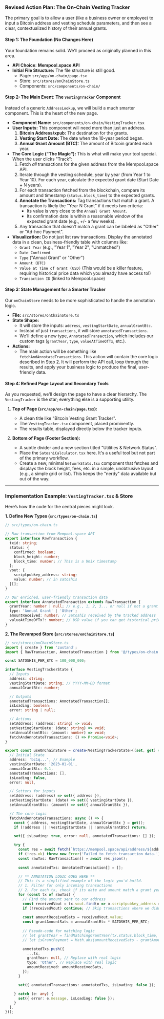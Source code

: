 ### **Revised Action Plan: The On-Chain Vesting Tracker**

The primary goal is to allow a user (like a business owner or employee) to input a Bitcoin address and vesting schedule parameters, and then see a clear, contextualized history of their annual grants.

#### **Step 1: The Foundation (No Changes Here)**

Your foundation remains solid. We'll proceed as originally planned in this area.

  * **API Choice:** **Mempool.space API**
  * **Initial File Structure:** The file structure is still good.
      * Page: `src/app/on-chain/page.tsx`
      * Store: `src/stores/onChainStore.ts`
      * Components: `src/components/on-chain/`

#### **Step 2: The Main Event: The `VestingTracker` Component**

Instead of a generic `AddressLookup`, we will build a much smarter component. This is the heart of the new page.

  * **Component Name:** `src/components/on-chain/VestingTracker.tsx`
  * **User Inputs:** This component will need more than just an address.
    1.  **Bitcoin Address/xpub:** The destination for the grants.
    2.  **Vesting Start Date:** The date when the 10-year period began.
    3.  **Annual Grant Amount (BTC):** The amount of Bitcoin granted each year.
  * **The Core Logic ("The Magic"):** This is what will make your tool special. When the user clicks "Track":
    1.  Fetch *all* transactions for the given address from the Mempool.space API.
    2.  Iterate through the vesting schedule, year by year (from Year 1 to Year 10). For each year, calculate the expected grant date (Start Date + N years).
    3.  For each transaction fetched from the blockchain, compare its amount and timestamp (`status.block_time`) to the expected grants.
    4.  **Annotate the Transactions:** Tag transactions that match a grant. A transaction is likely the "Year N Grant" if it meets two criteria:
          * Its value is very close to the `Annual Grant Amount`.
          * Its confirmation date is within a reasonable window of the expected grant date (e.g., +/- a few weeks).
    5.  Any transaction that doesn't match a grant can be labeled as "Other" or "Ad-hoc Payment".
  * **Visualization:** Do not just list raw transactions. Display the annotated data in a clean, business-friendly table with columns like:
      * `Grant Year` (e.g., "Year 1", "Year 2", "Unmatched")
      * `Date Confirmed`
      * `Type` ("Annual Grant" or "Other")
      * `Amount (BTC)`
      * `Value at Time of Grant (USD)` (This would be a killer feature, requiring historical price data which you already have access to\!)
      * `Transaction ID` (linked to Mempool.space)

#### **Step 3: State Management for a Smarter Tracker**

Our `onChainStore` needs to be more sophisticated to handle the annotation logic.

  * **File:** `src/stores/onChainStore.ts`
  * **State Shape:**
      * It will store the inputs: `address`, `vestingStartDate`, `annualGrantBtc`.
      * Instead of just `transactions`, it will store `annotatedTransactions`.
      * We'll define a new type, `AnnotatedTransaction`, which includes our custom tags (`grantYear`, `type`, `valueAtTimeOfTx`, etc.).
  * **Actions:**
      * The main action will be something like `fetchAndAnnotateTransactions`. This action will contain the core logic described in Step 2. It will perform the API call, loop through the results, and apply your business logic to produce the final, user-friendly data.

#### **Step 4: Refined Page Layout and Secondary Tools**

As you requested, we'll design the page to have a clear hierarchy. The `VestingTracker` is the star; everything else is a supporting utility.

1.  **Top of Page (`src/app/on-chain/page.tsx`):**

      * A clean title like "Bitcoin Vesting Grant Tracker".
      * The `VestingTracker.tsx` component, placed prominently.
      * The results table, displayed directly below the tracker inputs.

2.  **Bottom of Page (Footer Section):**

      * A subtle divider and a new section titled "Utilities & Network Status".
      * Place the `SatoshiCalculator.tsx` here. It's a useful tool but not part of the primary workflow.
      * Create a new, minimal `NetworkStats.tsx` component that fetches and displays the block height, fees, etc. in a simple, unobtrusive layout (e.g., a simple grid or list). This keeps the "nerdy" data available but out of the way.

-----

### **Implementation Example: `VestingTracker.tsx` & Store**

Here’s how the code for the central pieces might look.

**1. Define New Types (`src/types/on-chain.ts`)**

```ts
// src/types/on-chain.ts

// Raw transaction from Mempool.space API
export interface RawTransaction {
  txid: string;
  status: {
    confirmed: boolean;
    block_height: number;
    block_time: number; // This is a Unix timestamp
  };
  vout: {
    scriptpubkey_address: string;
    value: number; // in satoshis
  }[];
}

// Our enriched, user-friendly transaction data
export interface AnnotatedTransaction extends RawTransaction {
  grantYear: number | null; // e.g., 1, 2, 3... or null if not a grant
  type: 'Annual Grant' | 'Other';
  amountReceived: number; // Satoshis received by the tracked address
  valueAtTimeOfTx?: number; // USD value if you can get historical prices
}
```

**2. The Revamped Store (`src/stores/onChainStore.ts`)**

```ts
// src/stores/onChainStore.ts
import { create } from 'zustand';
import { RawTransaction, AnnotatedTransaction } from '@/types/on-chain';

const SATOSHIS_PER_BTC = 100_000_000;

interface VestingTrackerState {
  // Inputs
  address: string;
  vestingStartDate: string; // YYYY-MM-DD format
  annualGrantBtc: number;

  // Outputs
  annotatedTransactions: AnnotatedTransaction[];
  isLoading: boolean;
  error: string | null;

  // Actions
  setAddress: (address: string) => void;
  setVestingStartDate: (date: string) => void;
  setAnnualGrantBtc: (amount: number) => void;
  fetchAndAnnotateTransactions: () => Promise<void>;
}

export const useOnChainStore = create<VestingTrackerState>((set, get) => ({
  // Initial State
  address: 'bc1q...', // Example
  vestingStartDate: '2023-01-01',
  annualGrantBtc: 0.1,
  annotatedTransactions: [],
  isLoading: false,
  error: null,

  // Setters for inputs
  setAddress: (address) => set({ address }),
  setVestingStartDate: (date) => set({ vestingStartDate }),
  setAnnualGrantBtc: (amount) => set({ annualGrantBtc }),

  // The core logic
  fetchAndAnnotateTransactions: async () => {
    const { address, vestingStartDate, annualGrantBtc } = get();
    if (!address || !vestingStartDate || !annualGrantBtc) return;

    set({ isLoading: true, error: null, annotatedTransactions: [] });

    try {
      const res = await fetch(`https://mempool.space/api/address/${address}/txs`);
      if (!res.ok) throw new Error('Failed to fetch transaction data.');
      const rawTxs: RawTransaction[] = await res.json();
      
      const annotatedTxs: AnnotatedTransaction[] = [];

      // ** ANNOTATION LOGIC GOES HERE **
      // This is a simplified example of the logic you'd build.
      // 1. Filter for only incoming transactions
      // 2. For each tx, check if its date and amount match a grant year.
      for (const tx of rawTxs) {
        // Find the amount sent to our address
        const receivedVout = tx.vout.find(o => o.scriptpubkey_address === address);
        if (!receivedVout) continue; // Skip transactions where we didn't receive funds
        
        const amountReceivedSats = receivedVout.value;
        const grantAmountSats = annualGrantBtc * SATOSHIS_PER_BTC;
        
        // Pseudo-code for matching logic
        // let grantYear = findMatchingGrantYear(tx.status.block_time, vestingStartDate);
        // let isGrantPayment = Math.abs(amountReceivedSats - grantAmountSats) < (grantAmountSats * 0.01); // 1% tolerance

        annotatedTxs.push({
          ...tx,
          grantYear: null, // Replace with real logic
          type: 'Other', // Replace with real logic
          amountReceived: amountReceivedSats,
        });
      }

      set({ annotatedTransactions: annotatedTxs, isLoading: false });

    } catch (e: any) {
      set({ error: e.message, isLoading: false });
    }
  },
}));
```